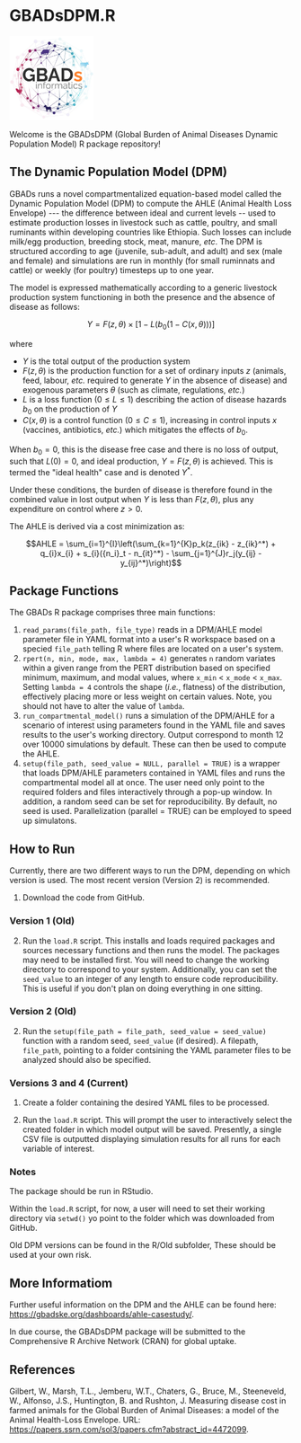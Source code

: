 # GBADsDPM.R

<img src= "https://github.com/GBADsInformatics/GBADsDPM.R/blob/main/img/GBADs.png" width="150">

Welcome is the GBADsDPM (Global Burden of Animal Diseases Dynamic Population Model) R package repository!

## The Dynamic Population Model (DPM)

GBADs runs a novel compartmentalized equation-based model called the Dynamic Population Model (DPM) to compute the AHLE (Animal Health Loss Envelope) --- the difference between ideal and current levels -- used to estimate production losses in livestock such as cattle, poultry, and small ruminants within developing countries like Ethiopia. Such losses can include milk/egg production, breeding stock, meat, manure, *etc*. The DPM is structured according to age (juvenile, sub-adult, and adult) and sex (male and female) and simulations are run in monthly (for small ruminnats and cattle) or weekly (for poultry) timesteps up to one year.

The model is expressed mathematically according to a generic livestock production system functioning in both the presence and the absence of disease as follows:

```math
Y = F(z, \theta) \times [1 - L(b_0(1 - C(x, \theta)))]
```
where 

- $Y$ is the total output of the production system
- $F(z, \theta)$ is the production function for a set of ordinary inputs $z$ (animals, feed, labour, *etc.* required to generate $Y$ in the absence of disease) and exogenous parameters $\theta$ (such as climate, regulations, *etc.*)
- $L$ is a loss function ($0 \leq L \leq 1$) describing the action of disease hazards $b_0$ on the production of $Y$
- $C(x, \theta)$ is a control function ($0 \leq C \leq 1$), increasing in control inputs $x$ (vaccines, antibiotics, *etc.*) which mitigates the effects of $b_0$.

When $b_0 = 0$, this is the disease free case and there is no loss of output, such that $L(0) = 0$, and ideal production, $Y = F(z, \theta)$ is achieved. This is termed the "ideal health" case and is denoted $Y^*$.

Under these conditions, the burden of disease is therefore found in the combined value in lost output when $Y$ is less than $F(z, \theta)$, plus any expenditure on control where $z > 0$.

The AHLE is derived via a cost minimization as:

```math
AHLE = \sum_{i=1}^{I}\left(\sum_{k=1}^{K}p_k(z_{ik} - z_{ik}^*) + q_{i}x_{i} + s_{i}({n_i}_t - n_{it}^*) - \sum_{j=1}^{J}r_j(y_{ij} - y_{ij}^*)\right)
```

## Package Functions

The GBADs R package comprises three main functions:

1.    ```read_params(file_path, file_type)``` reads in a DPM/AHLE model parameter file in YAML format into a user's R workspace based on a specied ```file_path``` telling R where files are located on a user's system.
2.    ```rpert(n, min, mode, max, lambda = 4)``` generates ```n``` random variates within a given range from the PERT distribution based on specified minimum, maximum, and modal values, where ```x_min``` $<$ ```x_mode``` $<$ ```x_max```. Setting ```lambda = 4``` controls the shape (*i.e.*, flatness) of the distribution, effectively placing more or less weight on certain values. Note, you should not have to alter the value of `lambda`.
3.   ```run_compartmental_model()``` runs a simulation of the DPM/AHLE for a scenario of interest using parameters found in the YAML file and saves results to the user's working directory. Output correspond to month 12 over 10000 simulations by default. These can then be used to compute the AHLE.
4.  ```setup(file_path, seed_value = NULL, parallel = TRUE)``` is a wrapper that loads DPM/AHLE parameters contained in YAML files and runs the compartmental model all at once. The user need only point to the required folders and files interactively through a pop-up window. In addition, a random seed can be set for reproducibility. By default, no seed is used. Parallelization (parallel = TRUE) can be employed to speed up simulatons.

## How to Run

Currently, there are two different ways to run the DPM, depending on which version is used. The most recent version (Version 2) is recommended.

1. Download the code from GitHub.

### Version 1 (Old)

2. Run the `load.R` script. This installs and loads required packages and sources necessary functions and then runs the model. The packages may need to be installed first. You will need to change the working directory to correspond to your system. Additionally, you can set the `seed_value` to an integer of any length to ensure code reproducibility. This is useful if you don't plan on doing everything in one sitting. 

### Version 2 (Old)

2. Run the ```setup(file_path = file_path, seed_value = seed_value)``` function with a random seed, `seed_value` (if desired). A filepath, `file_path`, pointing to a folder contsining the YAML parameter files to be analyzed should also be specified.

### Versions 3 and 4 (Current)

1. Create a folder containing the desired YAML files to be processed.

2. Run the `load.R` script. This will prompt the user to interactively select the created folder in which model output will be saved. Presently, a single CSV file is outputted displaying simulation results for all runs for each variable of interest.

### Notes

The package should be run in RStudio.

Within the `load.R` script, for now, a user will need to set their working directory via `setwd()` yo point to the folder which was downloaded from GitHub.

Old DPM versions can be found in the R/Old subfolder, These should be used at your own risk.

## More Informatiom

Further useful information on the DPM and the AHLE can be found here: https://gbadske.org/dashboards/ahle-casestudy/. 

In due course, the GBADsDPM package will be submitted to the Comprehensive R Archive Network (CRAN) for global uptake.

## References

Gilbert, W., Marsh, T.L., Jemberu, W.T., Chaters, G., Bruce, M., Steeneveld, W., Alfonso, J.S., Huntington, B. and Rushton, J. Measuring disease cost in farmed animals for the Global Burden of Animal Diseases: a model of the Animal Health-Loss Envelope. URL: https://papers.ssrn.com/sol3/papers.cfm?abstract_id=4472099.
